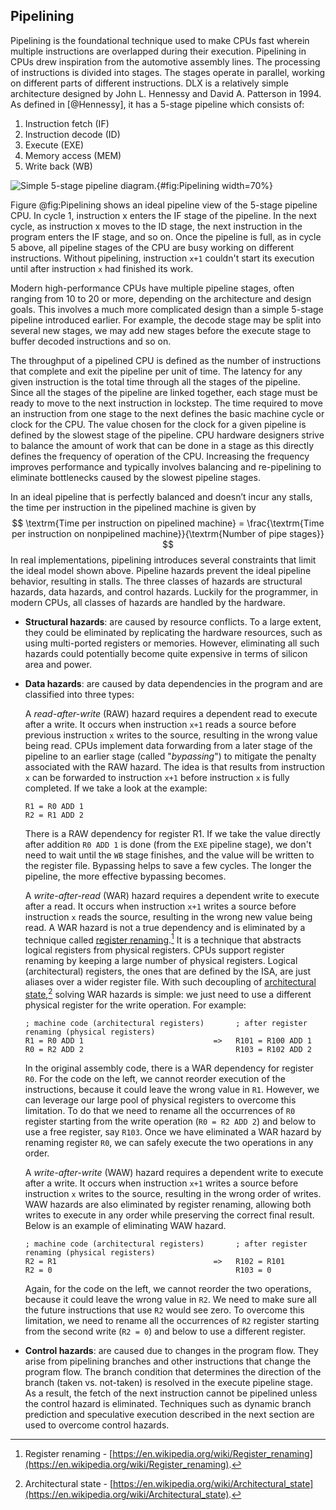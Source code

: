 ## Pipelining

Pipelining is the foundational technique used to make CPUs fast wherein multiple instructions are overlapped during their execution. Pipelining in CPUs drew inspiration from the automotive assembly lines. The processing of instructions is divided into stages. The stages operate in parallel, working on different parts of different instructions. DLX is a relatively simple architecture designed by John L. Hennessy and David A. Patterson in 1994. As defined in [@Hennessy], it has a 5-stage pipeline which consists of:

1. Instruction fetch (IF)
2. Instruction decode (ID)
3. Execute (EXE)
4. Memory access (MEM)
5. Write back (WB)

![Simple 5-stage pipeline diagram.](../../img/uarch/Pipelining.png){#fig:Pipelining width=70%}

Figure @fig:Pipelining shows an ideal pipeline view of the 5-stage pipeline CPU. In cycle 1, instruction x enters the IF stage of the pipeline. In the next cycle, as instruction x moves to the ID stage, the next instruction in the program enters the IF stage, and so on. Once the pipeline is full, as in cycle 5 above, all pipeline stages of the CPU are busy working on different instructions. Without pipelining, instruction `x+1` couldn't start its execution until after instruction `x` had finished its work.

Modern high-performance CPUs have multiple pipeline stages, often ranging from 10 to 20 or more, depending on the architecture and design goals. This involves a much more complicated design than a simple 5-stage pipeline introduced earlier. For example, the decode stage may be split into several new stages, we may add new stages before the execute stage to buffer decoded instructions and so on.

The throughput of a pipelined CPU is defined as the number of instructions that complete and exit the pipeline per unit of time. The latency for any given instruction is the total time through all the stages of the pipeline. Since all the stages of the pipeline are linked together, each stage must be ready to move to the next instruction in lockstep. The time required to move an instruction from one stage to the next defines the basic machine cycle or clock for the CPU. The value chosen for the clock for a given pipeline is defined by the slowest stage of the pipeline. CPU hardware designers strive to balance the amount of work that can be done in a stage as this directly defines the frequency of operation of the CPU. Increasing the frequency improves performance and typically involves balancing and re-pipelining to eliminate bottlenecks caused by the slowest pipeline stages. 

In an ideal pipeline that is perfectly balanced and doesn’t incur any stalls, the time per instruction in the pipelined machine is given by 
$$
\textrm{Time per instruction on pipelined machine} = \frac{\textrm{Time per instruction on nonpipelined machine}}{\textrm{Number of pipe stages}}
$$
In real implementations, pipelining introduces several constraints that limit the ideal model shown above. Pipeline hazards prevent the ideal pipeline behavior, resulting in stalls. The three classes of hazards are structural hazards, data hazards, and control hazards. Luckily for the programmer, in modern CPUs, all classes of hazards are handled by the hardware.

* **Structural hazards**: are caused by resource conflicts. To a large extent, they could be eliminated by replicating the hardware resources, such as using multi-ported registers or memories. However, eliminating all such hazards could potentially become quite expensive in terms of silicon area and power.

* **Data hazards**: are caused by data dependencies in the program and are classified into three types:

  A *read-after-write* (RAW) hazard requires a dependent read to execute after a write. It occurs when instruction `x+1` reads a source before previous instruction `x` writes to the source, resulting in the wrong value being read. CPUs implement data forwarding from a later stage of the pipeline to an earlier stage (called "*bypassing*") to mitigate the penalty associated with the RAW hazard. The idea is that results from instruction `x` can be forwarded to instruction `x+1` before instruction `x` is fully completed. If we take a look at the example:

  ```
  R1 = R0 ADD 1
  R2 = R1 ADD 2
  ```

  There is a RAW dependency for register R1. If we take the value directly after addition `R0 ADD 1` is done (from the `EXE` pipeline stage), we don't need to wait until the `WB` stage finishes, and the value will be written to the register file. Bypassing helps to save a few cycles. The longer the pipeline, the more effective bypassing becomes.

  A *write-after-read* (WAR) hazard requires a dependent write to execute after a read. It occurs when instruction `x+1` writes a source before instruction `x` reads the source, resulting in the wrong new value being read. A WAR hazard is not a true dependency and is eliminated by a technique called [register renaming](https://en.wikipedia.org/wiki/Register_renaming).[^1] It is a technique that abstracts logical registers from physical registers. CPUs support register renaming by keeping a large number of physical registers. Logical (architectural) registers, the ones that are defined by the ISA, are just aliases over a wider register file. With such decoupling of [architectural state](https://en.wikipedia.org/wiki/Architectural_state),[^3] solving WAR hazards is simple: we just need to use a different physical register for the write operation. For example:

  ```
  ; machine code (architectural registers)       ; after register renaming (physical registers)
  R1 = R0 ADD 1                             =>   R101 = R100 ADD 1
  R0 = R2 ADD 2                                  R103 = R102 ADD 2
  ```

  In the original assembly code, there is a WAR dependency for register `R0`. For the code on the left, we cannot reorder execution of the instructions, because it could leave the wrong value in `R1`. However, we can leverage our large pool of physical registers to overcome this limitation. To do that we need to rename all the occurrences of `R0` register starting from the write operation (`R0 = R2 ADD 2`) and below to use a free register, say `R103`. Once we have eliminated a WAR hazard by renaming register `R0`, we can safely execute the two operations in any order.

  A *write-after-write* (WAW) hazard requires a dependent write to execute after a write. It occurs when instruction `x+1` writes a source before instruction `x` writes to the source, resulting in the wrong order of writes. WAW hazards are also eliminated by register renaming, allowing both writes to execute in any order while preserving the correct final result. Below is an example of eliminating WAW hazard.

  ```
  ; machine code (architectural registers)       ; after register renaming (physical registers)
  R2 = R1                                   =>   R102 = R101
  R2 = 0                                         R103 = 0
  ```

  Again, for the code on the left, we cannot reorder the two operations, because it could leave the wrong value in `R2`. We need to make sure all the future instructions that use `R2` would see zero. To overcome this limitation, we need to rename all the occurrences of `R2` register starting from the second write (`R2 = 0`) and below to use a different register.

* **Control hazards**: are caused due to changes in the program flow. They arise from pipelining branches and other instructions that change the program flow. The branch condition that determines the direction of the branch (taken vs. not-taken) is resolved in the execute pipeline stage. As a result, the fetch of the next instruction cannot be pipelined unless the control hazard is eliminated. Techniques such as dynamic branch prediction and speculative execution described in the next section are used to overcome control hazards.

[^1]: Register renaming - [https://en.wikipedia.org/wiki/Register_renaming](https://en.wikipedia.org/wiki/Register_renaming).
[^3]: Architectural state - [https://en.wikipedia.org/wiki/Architectural_state](https://en.wikipedia.org/wiki/Architectural_state).